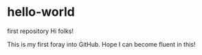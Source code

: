 # hello-world
first repository
Hi folks!

This is my first foray into GitHub. Hope I can become fluent in this!
